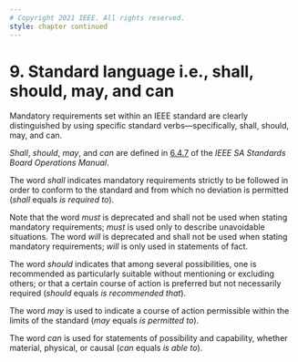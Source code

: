 ```yaml
---
# Copyright 2021 IEEE. All rights reserved.
style: chapter continued
---
```


# 9. Standard language i.e., shall, should, may, and can

Mandatory requirements set within an IEEE standard are clearly distinguished by using specific standard verbs—specifically, shall, should, may, and can.

*Shall*, *should*, *may*, and *can* are defined in [6.4.7](http://standards.ieee.org/develop/policies/opman/sect6.html) of the *IEEE SA Standards Board Operations Manual*.

The word *shall* indicates mandatory requirements strictly to be followed in order to conform to the standard and from which no deviation is permitted (*shall* equals *is required to*).

Note that the word *must* is deprecated and shall not be used when stating mandatory requirements; *must* is used only to describe unavoidable situations. The word *will* is deprecated and shall not be used when stating mandatory requirements; *will* is only used in statements of fact.

The word *should* indicates that among several possibilities, one is recommended as particularly suitable without mentioning or excluding others; or that a certain course of action is preferred but not necessarily required (*should* equals *is recommended that*).

The word *may* is used to indicate a course of action permissible within the limits of the standard (*may* equals *is permitted to*).

The word *can* is used for statements of possibility and capability, whether material, physical, or causal (*can* equals *is able to*).
